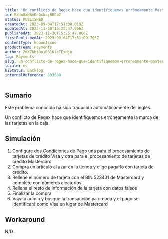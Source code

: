 ```yaml
---
title: 'Un conflicto de Regex hace que identifiquemos erróneamente Mastercard como Visa'
id: MzUm8xH6vDeGxWcj6GCbZ
status: PUBLISHED
createdAt: 2023-09-04T17:51:08.019Z
updatedAt: 2023-11-30T15:25:47.066Z
publishedAt: 2023-11-30T15:25:47.066Z
firstPublishedAt: 2023-09-04T17:51:09.705Z
contentType: knownIssue
productTeam: Payments
author: 2mXZkbi0oi061KicTExNjo
tag: Payments
slug: un-conflicto-de-regex-hace-que-identifiquemos-erroneamente-mastercard-como-visa
locale: es
kiStatus: Backlog
internalReference: 893588
---
```


## Sumario

<div class="alert alert-info">
  <p>Este problema conocido ha sido traducido automáticamente del inglés.</p>
</div>


Un conflicto de Regex hace que identifiquemos erróneamente la marca de las tarjetas en la caja.


##

## Simulación



1. Configure dos Condiciones de Pago una para el procesamiento de tarjetas de crédito Visa y otra para el procesamiento de tarjetas de crédito Mastercard
2. Compra un artículo al azar en la tienda y elige pagarlo con tarjeta de crédito.
3. Rellene el número de tarjeta con el BIN 523431 de Mastercard y complete con números aleatorios.
4. Rellena el resto de información de la tarjeta con datos falsos
5. Finalizar la compra
6. Vaya a admin y busque la transacción ya creada y el pago se identificará como Visa en lugar de Mastercard



## Workaround


N/D





